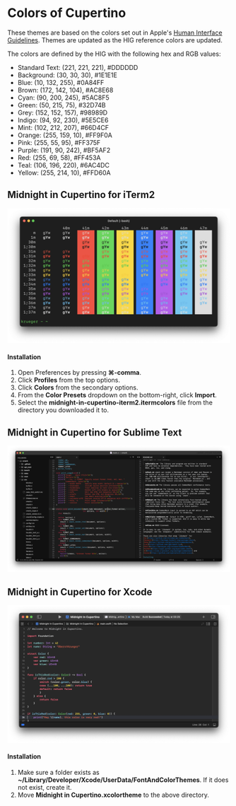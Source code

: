 # Colors of Cupertino

These themes are based on the colors set out in Apple's [Human Interface Guidelines](https://developer.apple.com/design/human-interface-guidelines/foundations/color). Themes are updated as the HIG reference colors are updated.

The colors are defined by the HIG with the following hex and RGB values:

- Standard Text: (221, 221, 221), #DDDDDD
- Background: (30, 30, 30), #1E1E1E
- Blue: (10, 132, 255), #0A84FF
- Brown: (172, 142, 104), #AC8E68
- Cyan: (90, 200, 245), #5AC8F5
- Green: (50, 215, 75),  #32D74B
- Grey: (152, 152, 157), #98989D
- Indigo: (94, 92, 230), #5E5CE6
- Mint: (102, 212, 207), #66D4CF
- Orange: (255, 159, 10), #FF9F0A
- Pink: (255, 55, 95), #FF375F
- Purple: (191, 90, 242), #BF5AF2
- Red: (255, 69, 58), #FF453A
- Teal: (106, 196, 220), #6AC4DC
- Yellow: (255, 214, 10), #FFD60A

## Midnight in Cupertino for iTerm2

![Midnight in Cupertino for iTerm2](midnight-in-cupertino-iterm2.webp)

#### Installation

1. Open Preferences by pressing **⌘-comma**.
2. Click **Profiles** from the top options.
3. Click **Colors** from the secondary options.
4. From the **Color Presets** dropdown on the bottom-right, click **Import**.
5. Select the **midnight-in-cupertino-iterm2.itermcolors** file from the directory you downloaded it to.

## Midnight in Cupertino for Sublime Text

![Midnight in Cupertino for Sublime Text](midnight-in-cupertino-sublime.webp)

## Midnight in Cupertino for Xcode

![Midnight in Cupertino for Xcode](midnight-in-cupertino-xcode.webp)

#### Installation

1. Make sure a folder exists as **~/Library/Developer/Xcode/UserData/FontAndColorThemes**. If it does not exist, create it.
2. Move **Midnight in Cupertino.xcolortheme** to the above directory.

